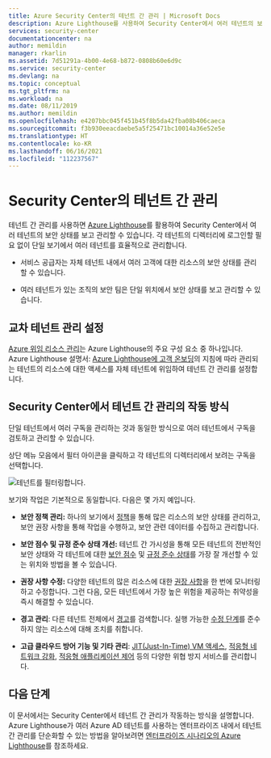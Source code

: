 ```yaml
---
title: Azure Security Center의 테넌트 간 관리 | Microsoft Docs
description: Azure Lighthouse를 사용하여 Security Center에서 여러 테넌트의 보안 상태를 관리하기 위해 테넌트 간 관리를 설정하는 방법을 알아봅니다.
services: security-center
documentationcenter: na
author: memildin
manager: rkarlin
ms.assetid: 7d51291a-4b00-4e68-b872-0808b60e6d9c
ms.service: security-center
ms.devlang: na
ms.topic: conceptual
ms.tgt_pltfrm: na
ms.workload: na
ms.date: 08/11/2019
ms.author: memildin
ms.openlocfilehash: e4207bbc045f451b45f8b5da42fba08b406caeca
ms.sourcegitcommit: f3b930eeacdaebe5a5f25471bc10014a36e52e5e
ms.translationtype: HT
ms.contentlocale: ko-KR
ms.lasthandoff: 06/16/2021
ms.locfileid: "112237567"
---
```

# <a name="cross-tenant-management-in-security-center"></a>Security Center의 테넌트 간 관리

테넌트 간 관리를 사용하면 [Azure Lighthouse](../lighthouse/overview.md)를 활용하여 Security Center에서 여러 테넌트의 보안 상태를 보고 관리할 수 있습니다. 각 테넌트의 디렉터리에 로그인할 필요 없이 단일 보기에서 여러 테넌트를 효율적으로 관리합니다.

- 서비스 공급자는 자체 테넌트 내에서 여러 고객에 대한 리소스의 보안 상태를 관리할 수 있습니다.

- 여러 테넌트가 있는 조직의 보안 팀은 단일 위치에서 보안 상태를 보고 관리할 수 있습니다.

## <a name="set-up-cross-tenant-management"></a>교차 테넌트 관리 설정

[Azure 위임 리소스 관리](../lighthouse/concepts/architecture.md)는 Azure Lighthouse의 주요 구성 요소 중 하나입니다. Azure Lighthouse 설명서: [Azure Lighthouse에 고객 온보딩](../lighthouse/how-to/onboard-customer.md)의 지침에 따라 관리되는 테넌트의 리소스에 대한 액세스를 자체 테넌트에 위임하여 테넌트 간 관리를 설정합니다.


## <a name="how-does-cross-tenant-management-work-in-security-center"></a>Security Center에서 테넌트 간 관리의 작동 방식

단일 테넌트에서 여러 구독을 관리하는 것과 동일한 방식으로 여러 테넌트에서 구독을 검토하고 관리할 수 있습니다.

상단 메뉴 모음에서 필터 아이콘을 클릭하고 각 테넌트의 디렉터리에서 보려는 구독을 선택합니다.

  ![테넌트를 필터링합니다.](./media/security-center-cross-tenant-management/cross-tenant-filter.png)

보기와 작업은 기본적으로 동일합니다. 다음은 몇 가지 예입니다.

- **보안 정책 관리:** 하나의 보기에서 [정책](tutorial-security-policy.md)을 통해 많은 리소스의 보안 상태를 관리하고, 보안 권장 사항을 통해 작업을 수행하고, 보안 관련 데이터를 수집하고 관리합니다.
- **보안 점수 및 규정 준수 상태 개선:** 테넌트 간 가시성을 통해 모든 테넌트의 전반적인 보안 상태와 각 테넌트에 대한 [보안 점수](secure-score-security-controls.md) 및 [규정 준수 상태](security-center-compliance-dashboard.md)를 가장 잘 개선할 수 있는 위치와 방법을 볼 수 있습니다.
- **권장 사항 수정:** 다양한 테넌트의 많은 리소스에 대한 [권장 사항](security-center-recommendations.md)을 한 번에 모니터링하고 수정합니다. 그런 다음, 모든 테넌트에서 가장 높은 위험을 제공하는 취약성을 즉시 해결할 수 있습니다.
- **경고 관리**: 다른 테넌트 전체에서 [경고](security-center-alerts-overview.md)를 검색합니다. 실행 가능한 [수정 단계](security-center-managing-and-responding-alerts.md)를 준수하지 않는 리소스에 대해 조치를 취합니다.

- **고급 클라우드 방어 기능 및 기타 관리**: [JIT(Just-In-Time) VM 액세스](security-center-just-in-time.md), [적응형 네트워크 강화](security-center-adaptive-network-hardening.md), [적응형 애플리케이션 제어](security-center-adaptive-application.md) 등의 다양한 위협 방지 서비스를 관리합니다.
 
## <a name="next-steps"></a>다음 단계
이 문서에서는 Security Center에서 테넌트 간 관리가 작동하는 방식을 설명합니다. Azure Lighthouse가 여러 Azure AD 테넌트를 사용하는 엔터프라이즈 내에서 테넌트 간 관리를 단순화할 수 있는 방법을 알아보려면 [엔터프라이즈 시나리오의 Azure Lighthouse](../lighthouse/concepts/enterprise.md)를 참조하세요.